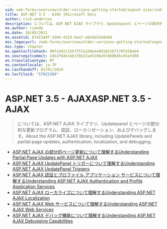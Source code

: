 ```yaml
---
uid: web-forms/overview/older-versions-getting-started/aspnet-ajax/index
title: ASP.NET 3.5 - AJAX |Microsoft Docs
author: rick-anderson
description: については、ASP.NET AJAX ライブラリ、Updatepanel とページの部分的な更新プログラム、認証、ローカリゼーション、およびデバッグします。
ms.author: riande
ms.date: 10/05/2011
ms.assetid: b7d13a9f-3d44-431d-bea7-eb2da524de9d
msc.legacyurl: /web-forms/overview/older-versions-getting-started/aspnet-ajax
msc.type: chapter
ms.openlocfilehash: 90fa34211557f57a2dde4e0d1021bf1707d1beb4
ms.sourcegitcommit: 24b1f6decbb17bb22a45166e5fdb0845c65af498
ms.translationtype: MT
ms.contentlocale: ja-JP
ms.lasthandoff: 03/01/2019
ms.locfileid: "57022399"
---
```

<a name="aspnet-35---ajax"></a><span data-ttu-id="cdc86-103">ASP.NET 3.5 - AJAX</span><span class="sxs-lookup"><span data-stu-id="cdc86-103">ASP.NET 3.5 - AJAX</span></span>
====================
> <span data-ttu-id="cdc86-104">については、ASP.NET AJAX ライブラリ、Updatepanel とページの部分的な更新プログラム、認証、ローカリゼーション、およびデバッグします。</span><span class="sxs-lookup"><span data-stu-id="cdc86-104">About the ASP.NET AJAX library, including UpdatePanels and partial page updates, authentication, localization, and debugging.</span></span>


- [<span data-ttu-id="cdc86-105">ASP.NET AJAX の部分的ページ更新について理解する</span><span class="sxs-lookup"><span data-stu-id="cdc86-105">Understanding Partial Page Updates with ASP.NET AJAX</span></span>](understanding-partial-page-updates-with-asp-net-ajax.md)
- [<span data-ttu-id="cdc86-106">ASP.NET AJAX UpdatePanel トリガーについて理解する</span><span class="sxs-lookup"><span data-stu-id="cdc86-106">Understanding ASP.NET AJAX UpdatePanel Triggers</span></span>](understanding-asp-net-ajax-updatepanel-triggers.md)
- [<span data-ttu-id="cdc86-107">ASP.NET AJAX 認証とプロファイル アプリケーション サービスについて理解する</span><span class="sxs-lookup"><span data-stu-id="cdc86-107">Understanding ASP.NET AJAX Authentication and Profile Application Services</span></span>](understanding-asp-net-ajax-authentication-and-profile-application-services.md)
- [<span data-ttu-id="cdc86-108">ASP.NET AJAX ローカライズについて理解する</span><span class="sxs-lookup"><span data-stu-id="cdc86-108">Understanding ASP.NET AJAX Localization</span></span>](understanding-asp-net-ajax-localization.md)
- [<span data-ttu-id="cdc86-109">ASP.NET AJAX Web サービスについて理解する</span><span class="sxs-lookup"><span data-stu-id="cdc86-109">Understanding ASP.NET AJAX Web Services</span></span>](understanding-asp-net-ajax-web-services.md)
- [<span data-ttu-id="cdc86-110">ASP.NET AJAX デバッグ機能について理解する</span><span class="sxs-lookup"><span data-stu-id="cdc86-110">Understanding ASP.NET AJAX Debugging Capabilities</span></span>](understanding-asp-net-ajax-debugging-capabilities.md)
